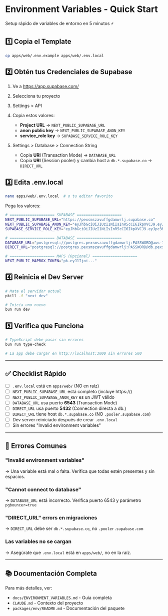 # Environment Variables - Quick Start

Setup rápido de variables de entorno en 5 minutos ⚡

## 1️⃣ Copia el Template

```bash
cp apps/web/.env.example apps/web/.env.local
```

## 2️⃣ Obtén tus Credenciales de Supabase

1. Ve a https://app.supabase.com/
2. Selecciona tu proyecto
3. Settings > API
4. Copia estos valores:
   - **Project URL** → `NEXT_PUBLIC_SUPABASE_URL`
   - **anon public key** → `NEXT_PUBLIC_SUPABASE_ANON_KEY`
   - **service_role key** → `SUPABASE_SERVICE_ROLE_KEY`

5. Settings > Database > Connection String
   - Copia **URI** (Transaction Mode) → `DATABASE_URL`
   - Copia **URI** (Session pooler) y cambia host a `db.*.supabase.co` → `DIRECT_URL`

## 3️⃣ Edita .env.local

```bash
nano apps/web/.env.local  # o tu editor favorito
```

Pega los valores:

```bash
# ==================== SUPABASE ====================
NEXT_PUBLIC_SUPABASE_URL="https://pexsmszavuffgdamwrlj.supabase.co"
NEXT_PUBLIC_SUPABASE_ANON_KEY="eyJhbGciOiJIUzI1NiIsInR5cCI6IkpXVCJ9.eyJpc3Mi..."
SUPABASE_SERVICE_ROLE_KEY="eyJhbGciOiJIUzI1NiIsInR5cCI6IkpXVCJ9.eyJpc3Mi..."

# ==================== DATABASE ====================
DATABASE_URL="postgresql://postgres.pexsmszavuffgdamwrlj:PASSWORD@aws-1-us-east-2.pooler.supabase.com:6543/postgres?pgbouncer=true&connection_limit=1"
DIRECT_URL="postgresql://postgres.pexsmszavuffgdamwrlj:PASSWORD@db.pexsmszavuffgdamwrlj.supabase.co:5432/postgres"

# ==================== MAPS (Opcional) ====================
NEXT_PUBLIC_MAPBOX_TOKEN="pk.eyJ1Ijoi..."
```

## 4️⃣ Reinicia el Dev Server

```bash
# Mata el servidor actual
pkill -f "next dev"

# Inicia uno nuevo
bun run dev
```

## 5️⃣ Verifica que Funciona

```bash
# TypeScript debe pasar sin errores
bun run type-check

# La app debe cargar en http://localhost:3000 sin errores 500
```

---

## ✅ Checklist Rápido

- [ ] `.env.local` está en `apps/web/` (NO en raíz)
- [ ] `NEXT_PUBLIC_SUPABASE_URL` está completo (incluye https://)
- [ ] `NEXT_PUBLIC_SUPABASE_ANON_KEY` es un JWT válido
- [ ] `DATABASE_URL` usa puerto **6543** (Transaction Mode)
- [ ] `DIRECT_URL` usa puerto **5432** (Connection directa a db.)
- [ ] `DIRECT_URL` tiene host `db.*.supabase.co` (NO `.pooler.supabase.com`)
- [ ] Dev server reiniciado después de crear `.env.local`
- [ ] Sin errores "Invalid environment variables"

---

## 🚨 Errores Comunes

### "Invalid environment variables"
→ Una variable está mal o falta. Verifica que todas estén presentes y sin espacios.

### "Cannot connect to database"
→ `DATABASE_URL` está incorrecto. Verifica puerto 6543 y parámetro `pgbouncer=true`

### "DIRECT_URL" errors en migraciones
→ `DIRECT_URL` debe ser `db.*.supabase.co`, no `.pooler.supabase.com`

### Las variables no se cargan
→ Asegúrate que `.env.local` está en `apps/web/`, no en la raíz.

---

## 📚 Documentación Completa

Para más detalles, ver:
- `docs/ENVIRONMENT_VARIABLES.md` - Guía completa
- `CLAUDE.md` - Contexto del proyecto
- `packages/env/README.md` - Documentación del paquete
